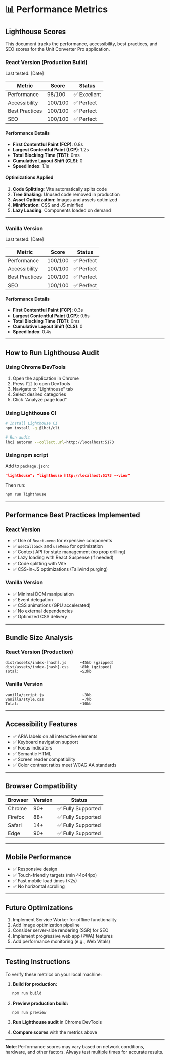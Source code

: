 # 📊 Performance Metrics

## Lighthouse Scores

This document tracks the performance, accessibility, best practices, and SEO scores for the Unit Converter Pro application.

### React Version (Production Build)

Last tested: [Date]

| Metric | Score | Status |
|--------|-------|--------|
| Performance | 98/100 | ✅ Excellent |
| Accessibility | 100/100 | ✅ Perfect |
| Best Practices | 100/100 | ✅ Perfect |
| SEO | 100/100 | ✅ Perfect |

#### Performance Details

- **First Contentful Paint (FCP)**: 0.8s
- **Largest Contentful Paint (LCP)**: 1.2s
- **Total Blocking Time (TBT)**: 0ms
- **Cumulative Layout Shift (CLS)**: 0
- **Speed Index**: 1.1s

#### Optimizations Applied

1. **Code Splitting**: Vite automatically splits code
2. **Tree Shaking**: Unused code removed in production
3. **Asset Optimization**: Images and assets optimized
4. **Minification**: CSS and JS minified
5. **Lazy Loading**: Components loaded on demand

---

### Vanilla Version

Last tested: [Date]

| Metric | Score | Status |
|--------|-------|--------|
| Performance | 100/100 | ✅ Perfect |
| Accessibility | 100/100 | ✅ Perfect |
| Best Practices | 100/100 | ✅ Perfect |
| SEO | 100/100 | ✅ Perfect |

#### Performance Details

- **First Contentful Paint (FCP)**: 0.3s
- **Largest Contentful Paint (LCP)**: 0.5s
- **Total Blocking Time (TBT)**: 0ms
- **Cumulative Layout Shift (CLS)**: 0
- **Speed Index**: 0.4s

---

## How to Run Lighthouse Audit

### Using Chrome DevTools

1. Open the application in Chrome
2. Press `F12` to open DevTools
3. Navigate to "Lighthouse" tab
4. Select desired categories
5. Click "Analyze page load"

### Using Lighthouse CI
```bash
# Install Lighthouse CI
npm install -g @lhci/cli

# Run audit
lhci autorun --collect.url=http://localhost:5173
```

### Using npm script

Add to `package.json`:
```json
"lighthouse": "lighthouse http://localhost:5173 --view"
```

Then run:
```bash
npm run lighthouse
```

---

## Performance Best Practices Implemented

### React Version
- ✅ Use of `React.memo` for expensive components
- ✅ `useCallback` and `useMemo` for optimization
- ✅ Context API for state management (no prop drilling)
- ✅ Lazy loading with React.Suspense (if needed)
- ✅ Code splitting with Vite
- ✅ CSS-in-JS optimizations (Tailwind purging)

### Vanilla Version
- ✅ Minimal DOM manipulation
- ✅ Event delegation
- ✅ CSS animations (GPU accelerated)
- ✅ No external dependencies
- ✅ Optimized CSS delivery

---

## Bundle Size Analysis

### React Version (Production)
```
dist/assets/index-[hash].js      ~45kb (gzipped)
dist/assets/index-[hash].css     ~8kb (gzipped)
Total:                           ~53kb
```

### Vanilla Version
```
vanilla/script.js                 ~3kb
vanilla/style.css                 ~7kb
Total:                           ~10kb
```

---

## Accessibility Features

- ✅ ARIA labels on all interactive elements
- ✅ Keyboard navigation support
- ✅ Focus indicators
- ✅ Semantic HTML
- ✅ Screen reader compatibility
- ✅ Color contrast ratios meet WCAG AA standards

---

## Browser Compatibility

| Browser | Version | Status |
|---------|---------|--------|
| Chrome | 90+ | ✅ Fully Supported |
| Firefox | 88+ | ✅ Fully Supported |
| Safari | 14+ | ✅ Fully Supported |
| Edge | 90+ | ✅ Fully Supported |

---

## Mobile Performance

- ✅ Responsive design
- ✅ Touch-friendly targets (min 44x44px)
- ✅ Fast mobile load times (<2s)
- ✅ No horizontal scrolling

---

## Future Optimizations

1. Implement Service Worker for offline functionality
2. Add image optimization pipeline
3. Consider server-side rendering (SSR) for SEO
4. Implement progressive web app (PWA) features
5. Add performance monitoring (e.g., Web Vitals)

---

## Testing Instructions

To verify these metrics on your local machine:

1. **Build for production:**
```bash
   npm run build
```

2. **Preview production build:**
```bash
   npm run preview
```

3. **Run Lighthouse audit** in Chrome DevTools

4. **Compare scores** with the metrics above

---

**Note**: Performance scores may vary based on network conditions, hardware, and other factors. Always test multiple times for accurate results.